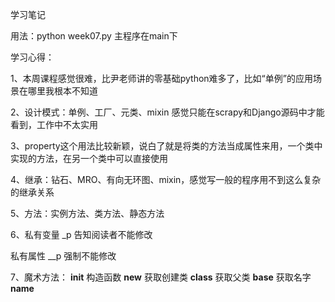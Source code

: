 学习笔记

用法：python week07.py
    主程序在main下

学习心得：

1、本周课程感觉很难，比尹老师讲的零基础python难多了，比如“单例”的应用场景在哪里我根本不知道

2、设计模式：单例、工厂、元类、mixin 感觉只能在scrapy和Django源码中才能看到，工作中不太实用

3、property这个用法比较新颖，说白了就是将类的方法当成属性来用，一个类中实现的方法，在另一个类中可以直接使用

4、继承：钻石、MRO、有向无环图、mixin，感觉写一般的程序用不到这么复杂的继承关系

5、方法：实例方法、类方法、静态方法

6、私有变量 _p   告知阅读者不能修改

   私有属性 __p  强制不能修改

7、魔术方法： __init__  构造函数 __new__  获取创建类 __class__  获取父类 __base__  获取名字 __name__
   